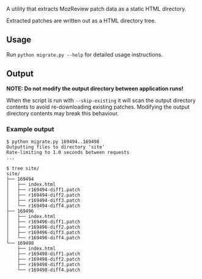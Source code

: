 A utility that extracts MozReview patch data as a static HTML directory.

Extracted patches are written out as a HTML directory tree.

## Usage

Run `python migrate.py --help` for detailed usage instructions.

## Output

**NOTE: Do not modify the output directory between application runs!**

When the script is run with `--skip-existing` it will scan the output
directory contents to avoid re-downloading existing patches.  Modifying the 
output directory contents may break this behaviour.

### Example output

```
$ python migrate.py 169494..169498
Outputting files to directory 'site'
Rate-limiting to 1.0 seconds between requests
...

$ tree site/
site/
├── 169494
│   ├── index.html
│   ├── r169494-diff1.patch
│   ├── r169494-diff2.patch
│   ├── r169494-diff3.patch
│   └── r169494-diff4.patch
├── 169496
│   ├── index.html
│   ├── r169496-diff1.patch
│   ├── r169496-diff2.patch
│   ├── r169496-diff3.patch
│   └── r169496-diff4.patch
└── 169498
    ├── index.html
    ├── r169498-diff1.patch
    ├── r169498-diff2.patch
    ├── r169498-diff3.patch
    └── r169498-diff4.patch
```
